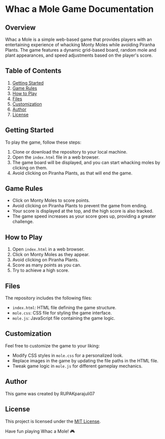 # Whac a Mole Game Documentation

## Overview

Whac a Mole is a simple web-based game that provides players with an entertaining experience of whacking Monty Moles while avoiding Piranha Plants. The game features a dynamic grid-based board, random mole and plant appearances, and speed adjustments based on the player's score.

## Table of Contents

1. [Getting Started](#getting-started)
2. [Game Rules](#game-rules)
3. [How to Play](#how-to-play)
4. [Files](#files)
5. [Customization](#customization)
6. [Author](#author)
7. [License](#license)

## Getting Started

To play the game, follow these steps:

1. Clone or download the repository to your local machine.
2. Open the `index.html` file in a web browser.
3. The game board will be displayed, and you can start whacking moles by clicking on them.
4. Avoid clicking on Piranha Plants, as that will end the game.

## Game Rules

- Click on Monty Moles to score points.
- Avoid clicking on Piranha Plants to prevent the game from ending.
- Your score is displayed at the top, and the high score is also tracked.
- The game speed increases as your score goes up, providing a greater challenge.

## How to Play

1. Open `index.html` in a web browser.
2. Click on Monty Moles as they appear.
3. Avoid clicking on Piranha Plants.
4. Score as many points as you can.
5. Try to achieve a high score.

## Files

The repository includes the following files:

- `index.html`: HTML file defining the game structure.
- `mole.css`: CSS file for styling the game interface.
- `mole.js`: JavaScript file containing the game logic.

## Customization

Feel free to customize the game to your liking:

- Modify CSS styles in `mole.css` for a personalized look.
- Replace images in the game by updating the file paths in the HTML file.
- Tweak game logic in `mole.js` for different gameplay mechanics.

## Author

This game was created by RUPAKparajuli07

## License

This project is licensed under the [MIT License](LICENSE).

Have fun playing Whac a Mole! 🎮
